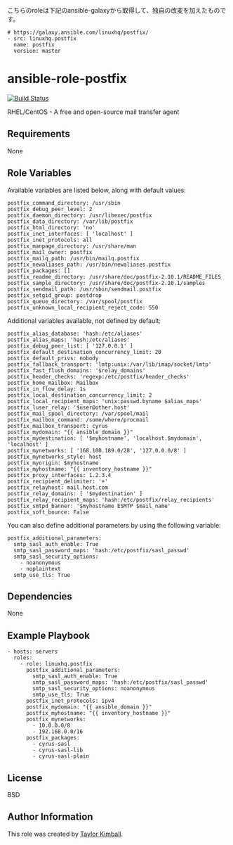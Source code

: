 こちらのroleは下記のansible-galaxyから取得して、独自の改変を加えたものです。

```
# https://galaxy.ansible.com/linuxhq/postfix/
- src: linuxhq.postfix
  name: postfix
  version: master
```

# ansible-role-postfix

[![Build Status](https://travis-ci.org/linuxhq/ansible-role-postfix.svg?branch=master)](https://travis-ci.org/linuxhq/ansible-role-postfix)

RHEL/CentOS - A free and open-source mail transfer agent

## Requirements

None

## Role Variables

Available variables are listed below, along with default values:

    postfix_command_directory: /usr/sbin
    postfix_debug_peer_level: 2
    postfix_daemon_directory: /usr/libexec/postfix
    postfix_data_directory: /var/lib/postfix
    postfix_html_directory: 'no'
    postfix_inet_interfaces: [ 'localhost' ]
    postfix_inet_protocols: all
    postfix_manpage_directory: /usr/share/man
    postfix_mail_owner: postfix
    postfix_mailq_path: /usr/bin/mailq.postfix
    postfix_newaliases_path: /usr/bin/newaliases.postfix
    postfix_packages: []
    postfix_readme_directory: /usr/share/doc/postfix-2.10.1/README_FILES
    postfix_sample_directory: /usr/share/doc/postfix-2.10.1/samples
    postfix_sendmail_path: /usr/sbin/sendmail.postfix
    postfix_setgid_group: postdrop
    postfix_queue_directory: /var/spool/postfix
    postfix_unknown_local_recipient_reject_code: 550

Additional variables available, not defined by default:

    postfix_alias_database: 'hash:/etc/aliases'
    postfix_alias_maps: 'hash:/etc/aliases'
    postfix_debug_peer_list: [ '127.0.0.1' ]
    postfix_default_destination_concurrency_limit: 20
    postfix_default_privs: nobody
    postfix_fallback_transport: 'lmtp:unix:/var/lib/imap/socket/lmtp'
    postfix_fast_flush_domains: '$relay_domains'
    postfix_header_checks: 'regexp:/etc/postfix/header_checks'
    postfix_home_mailbox: Mailbox
    postfix_in_flow_delay: 1s
    postfix_local_destination_concurrency_limit: 2
    postfix_local_recipient_maps: 'unix:passwd.byname $alias_maps'
    postfix_luser_relay: '$user@other.host'
    postfix_mail_spool_directory: /var/spool/mail
    postfix_mailbox_command: /some/where/procmail
    postfix_mailbox_transport: cyrus
    postfix_mydomain: "{{ ansible_domain }}"
    postfix_mydestination: [ '$myhostname', 'localhost.$mydomain', 'localhost' ]
    postfix_mynetworks: [ '168.100.189.0/28', '127.0.0.0/8' ]
    postfix_mynetworks_style: host
    postfix_myorigin: $myhostname
    postfix_myhostname: "{{ inventory_hostname }}"
    postfix_proxy_interfaces: 1.2.3.4
    postfix_recipient_delimiter: '+'
    postfix_relayhost: mail.host.com
    postfix_relay_domains: [ '$mydestination' ]
    postfix_relay_recipient_maps: 'hash:/etc/postfix/relay_recipients'
    postfix_smtpd_banner: '$myhostname ESMTP $mail_name'
    postfix_soft_bounce: False

You can also define additional parameters by using the following variable:

    postfix_additional_parameters:
      smtp_sasl_auth_enable: True
      smtp_sasl_password_maps: 'hash:/etc/postfix/sasl_passwd'
      smtp_sasl_security_options:
        - noanonymous
        - noplaintext
      smtp_use_tls: True

## Dependencies

None

## Example Playbook

    - hosts: servers
      roles:
        - role: linuxhq.postfix
          postfix_additional_parameters:
            smtp_sasl_auth_enable: True
            smtp_sasl_password_maps: 'hash:/etc/postfix/sasl_passwd'
            smtp_sasl_security_options: noanonymous
            smtp_use_tls: True
          postfix_inet_protocols: ipv4
          postfix_mydomain: "{{ ansible_domain }}"
          postfix_myhostname: "{{ inventory_hostname }}"
          postfix_mynetworks:
            - 10.0.0.0/8
            - 192.168.0.0/16
          postfix_packages:
            - cyrus-sasl
            - cyrus-sasl-lib
            - cyrus-sasl-plain

## License

BSD

## Author Information

This role was created by [Taylor Kimball](http://www.linuxhq.org).
